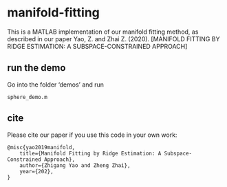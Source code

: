 # manifold-fitting

This is a MATLAB implementation of  our manifold fitting method, as described in our paper
	Yao, Z. and Zhai Z. (2020). [MANIFOLD FITTING BY RIDGE ESTIMATION: A SUBSPACE-CONSTRAINED APPROACH]
	

## run the demo
 
 Go into the folder ‘demos’ and run 

```
sphere_demo.m
```

## cite

Please cite our paper if you use this code in your own work:

```
@misc{yao2019manifold,
    title={Manifold Fitting by Ridge Estimation: A Subspace-Constrained Approach},
    author={Zhigang Yao and Zheng Zhai},
    year={202},
}
```

